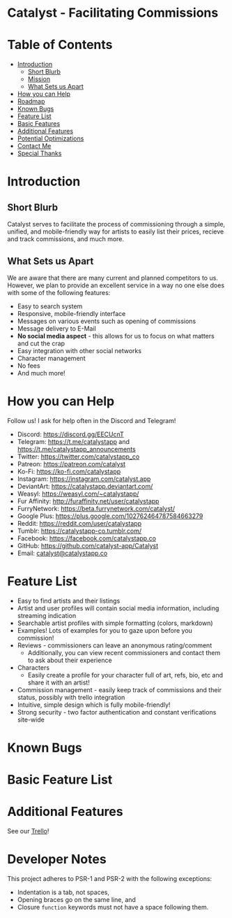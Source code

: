 # Catalyst - Facilitating Commissions

# Table of Contents

- [Introduction](#introduction)
  - [Short Blurb](#short-blurb)
  - [Mission](#mission)
  - [What Sets us Apart](#what-sets-us-apart)
- [How you can Help](#how-you-can-help)
- [Roadmap](#roadmap)
- [Known Bugs](#known-bugs)
- [Feature List](#feature-list)
- [Basic Features](#basic-features)
- [Additional Features](#additional-features)
- [Potential Optimizations](#potential-optimizations)
- [Contact Me](#contact-me)
- [Special Thanks](#special-thanks)

# Introduction

## Short Blurb

Catalyst serves to facilitate the process of commissioning through a simple, unified, and mobile-friendly way for artists to easily list their prices, recieve and track commissions, and much more.

## What Sets us Apart

We are aware that there are many current and planned competitors to us.  However, we plan to provide an excellent service in a way no one else does with some of the following features:

* Easy to search system
* Responsive, mobile-friendly interface
* Messages on various events such as opening of commissions
* Message delivery to E-Mail
* **No social media aspect** - this allows for us to focus on what matters and cut the crap
* Easy integration with other social networks
* Character management
* No fees
* And much more!

# How you can Help

Follow us!  I ask for help often in the Discord and Telegram!

- Discord: https://discord.gg/EECUcnT
- Telegram: https://t.me/catalystapp and https://t.me/catalystapp_announcements
- Twitter: https://twitter.com/catalystapp_co
- Patreon: https://patreon.com/catalyst
- Ko-Fi: https://ko-fi.com/catalystapp
- Instagram: https://instagram.com/catalyst.app
- DeviantArt: https://catalystapp.deviantart.com/
- Weasyl: https://weasyl.com/~catalystapp/
- Fur Affinity: http://furaffinity.net/user/catalystapp
- FurryNetwork: https://beta.furrynetwork.com/catalyst/
- Google Plus: https://plus.google.com/102762464787584663279
- Reddit: https://reddit.com/user/catalystapp
- Tumblr: https://catalystapp-co.tumblr.com/
- Facebook: https://facebook.com/catalystapp.co
- GitHub: https://github.com/catalyst-app/Catalyst
- Email: catalyst@catalystapp.co

# Feature List

* Easy to find artists and their listings
* Artist and user profiles will contain social media information, including streaming indication
* Searchable artist profiles with simple formatting (colors, markdown)
* Examples!  Lots of examples for you to gaze upon before you commission!
* Reviews - commissioners can leave an anonymous rating/comment
  * Additionally, you can view recent commissioners and contact them to ask about their experience
* Characters
  * Easily create a profile for your character full of art, refs, bio, etc and share it with an artist!
* Commission management - easily keep track of commissions and their status, possibly with trello integration
* Intuitive, simple design which is fully mobile-friendly!
* Strong security - two factor authentication and constant verifications site-wide

# Known Bugs
# Basic Feature List
# Additional Features

See our [Trello](https://trello.com/b/X37KEv4A/catalyst)!

# Developer Notes

This project adheres to PSR-1 and PSR-2 with the following exceptions:
- Indentation is a tab, not spaces,
- Opening braces go on the same line, and
- Closure `function` keywords must not have a space following them.
